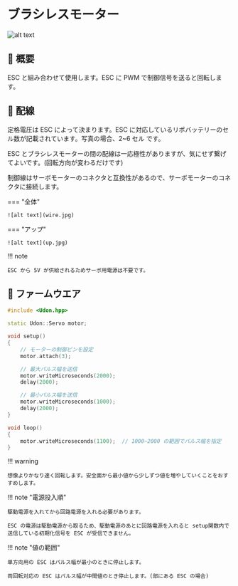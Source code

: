 # ブラシレスモーター

![alt text](thumbnail.jpg)

## 🌟 概要

ESC と組み合わせて使用します。ESC に PWM で制御信号を送ると回転します。

## 🌟 配線

定格電圧は ESC によって決まります。ESC に対応しているリポバッテリーのセル数が記載されています。写真の場合、2~6 セル です。

ESC とブラシレスモーターの間の配線は一応極性がありますが、気にせず繋げてよいです。(回転方向が変わるだけです)

制御線はサーボモーターのコネクタと互換性があるので、サーボモーターのコネクタに接続します。

=== "全体"

    ![alt text](wire.jpg)

=== "アップ"

    ![alt text](up.jpg)

!!! note

    ESC から 5V が供給されるためサーボ用電源は不要です。

## 🌟 ファームウエア

```cpp title="RaspberryPi Pico での使用例"
#include <Udon.hpp>

static Udon::Servo motor;

void setup()
{
    // モーターの制御ピンを設定
    motor.attach(3);

    // 最大パルス幅を送信
    motor.writeMicroseconds(2000);
    delay(2000);

    // 最小パルス幅を送信
    motor.writeMicroseconds(1000);
    delay(2000);
}

void loop()
{
    motor.writeMicroseconds(1100);  // 1000~2000 の範囲でパルス幅を指定
}
```

!!! warning

    想像よりかなり速く回転します。安全面から最小値から少しずつ値を増やしていくことをおすすめします。

!!! note "電源投入順"

    駆動電源を入れてから回路電源を入れる必要があります。
    
    ESC の電源は駆動電源から取るため、駆動電源のあとに回路電源を入れると setup関数内で送信している初期化信号を ESC が受信できません。

!!! note "値の範囲"

    単方向用の ESC はパルス幅が最小のときに停止します。

    両回転対応の ESC はパルス幅が中間値のとき停止します。(部にある ESC の場合)
